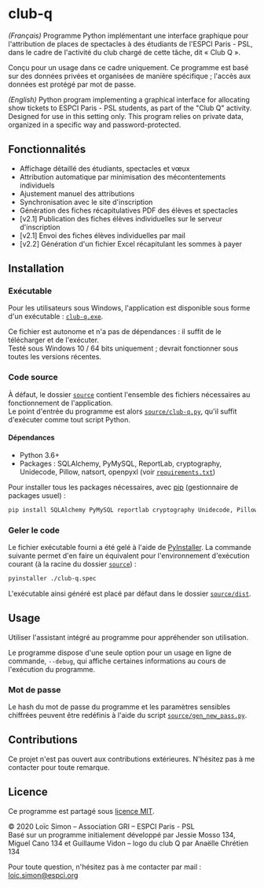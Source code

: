 # club-q

*(Français)*
Programme Python implémentant une interface graphique pour l'attribution de places de spectacles à des étudiants de l'ESPCI Paris - PSL, dans le cadre de l'activité du club chargé de cette tâche, dit « Club Q ».

Conçu pour un usage dans ce cadre uniquement. Ce programme est basé sur des données privées et organisées de manière spécifique ; l'accès aux données est protégé par mot de passe.

*(English)*
Python program implementing a graphical interface for allocating show tickets to ESPCI Paris - PSL students, as part of the "Club Q" activity. Designed for use in this setting only. This program relies on private data, organized in a specific way and password-protected.


## Fonctionnalités

* Affichage détaillé des étudiants, spectacles et vœux
* Attribution automatique par minimisation des mécontentements individuels
* Ajustement manuel des attributions
* Synchronisation avec le site d'inscription
* Génération des fiches récapitulatives PDF des élèves et spectacles
* [v2.1] Publication des fiches élèves individuelles sur le serveur d'inscription
* [v2.1] Envoi des fiches élèves individuelles par mail
* [v2.2] Génération d'un fichier Excel récapitulant les sommes à payer

## Installation

### Exécutable

Pour les utilisateurs sous Windows, l'application est disponible sous forme d'un exécutable : [`club-q.exe`](club-q.exe).

Ce fichier est autonome et n'a pas de dépendances : il suffit de le télécharger et de l'exécuter.  \
Testé sous Windows 10 / 64 bits uniquement ; devrait fonctionner sous toutes les versions récentes.


### Code source

À défaut, le dossier [`source`](source/club-q.py) contient l'ensemble des fichiers nécessaires au fonctionnement de l'application.  \
Le point d'entrée du programme est alors [`source/club-q.py`](source/club-q.py), qu'il suffit d'exécuter comme tout script Python.


#### Dépendances

* Python 3.6+
* Packages : SQLAlchemy, PyMySQL, ReportLab, cryptography, Unidecode, Pillow, natsort, openpyxl (voir [`requirements.txt`](requirements.txt))

Pour installer tous les packages nécessaires, avec [pip](https://pip.pypa.io/en/stable/) (gestionnaire de packages usuel) :

```bash
pip install SQLAlchemy PyMySQL reportlab cryptography Unidecode, Pillow, natsort
```

### Geler le code

Le fichier exécutable fourni a été gelé à l'aide de [PyInstaller](https://pypi.org/project/pyinstaller/). La commande suivante permet d'en faire un équivalent pour l'environnement d'exécution courant (à la racine du dossier [`source`](source/club-q.py)) :

```bash
pyinstaller ./club-q.spec
```

L'exécutable ainsi généré est placé par défaut dans le dossier [`source/dist`](source/dist).

## Usage

Utiliser l'assistant intégré au programme pour appréhender son utilisation.

Le programme dispose d'une seule option pour un usage en ligne de commande, `--debug`, qui affiche certaines informations au cours de l'exécution du programme.

### Mot de passe

Le hash du mot de passe du programme et les paramètres sensibles chiffrées peuvent être redéfinis à l'aide du script [`source/gen_new_pass.py`](source/gen_new_pass.py).


## Contributions

Ce projet n'est pas ouvert aux contributions extérieures. N'hésitez pas à me contacter pour toute remarque.


## Licence

Ce programme est partagé sous [licence MIT](https://choosealicense.com/licenses/mit/).

© 2020 Loïc Simon – Association GRI – ESPCI Paris - PSL  \
Basé sur un programme initialement développé par Jessie Mosso 134, Miguel Cano 134 et Guillaume Vidon – logo du club Q par Anaëlle Chrétien 134

Pour toute question, n'hésitez pas à me contacter par mail : [loic.simon@espci.org](mailto:loic.simon@espci.org)
